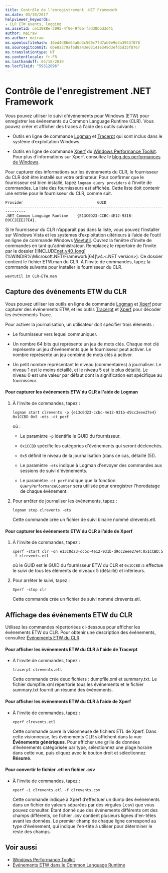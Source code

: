 ```yaml
---
title: Contrôle de l'enregistrement .NET Framework
ms.date: 03/30/2017
helpviewer_keywords:
- CLR ETW events, logging
ms.assetid: ce13088e-3095-4f0e-9f6b-fad30bbd3d41
author: mairaw
ms.author: mairaw
ms.openlocfilehash: 16ed4d86d64a6d3c569c7fd7ab9e9e3a3943f078
ms.sourcegitcommit: 0be8a279af6d8a43e03141e349d3efd5d35f8767
ms.translationtype: HT
ms.contentlocale: fr-FR
ms.lasthandoff: 04/18/2019
ms.locfileid: "59312096"
---
```

# <a name="controlling-net-framework-logging"></a>Contrôle de l'enregistrement .NET Framework
Vous pouvez utiliser le suivi d'événements pour Windows (ETW) pour enregistrer les événements du Common Language Runtime (CLR). Vous pouvez créer et afficher des traces à l'aide des outils suivants :  
  
-   Outils en ligne de commande [Logman](/windows-server/administration/windows-commands/logman) et [Tracerpt](/windows-server/administration/windows-commands/tracerpt_1) qui sont inclus dans le système d’exploitation Windows.  
  
-   Outils en ligne de commande [Xperf](/windows-hardware/test/wpt/xperf-command-line-reference) du [Windows Performance Toolkit](/windows-hardware/test/wpt/). Pour plus d’informations sur Xperf, consultez le [blog des performances de Windows](https://go.microsoft.com/fwlink/?LinkId=179509).  
  
 Pour capturer des informations sur les événements du CLR, le fournisseur du CLR doit être installé sur votre ordinateur. Pour confirmer que le fournisseur est bien installé, tapez `logman query providers` à l'invite de commandes. La liste des fournisseurs est affichée. Cette liste doit contenir une entrée pour le fournisseur du CLR, comme suit.  
  
```  
Provider                                 GUID  
-------------------------------------------------------------------------------  
.NET Common Language Runtime    {E13C0D23-CCBC-4E12-931B-D9CC2EEE27E4}.  
```  
  
 Si le fournisseur du CLR n’apparaît pas dans la liste, vous pouvez l’installer sur Windows Vista et les systèmes d’exploitation ultérieurs à l’aide de l’outil en ligne de commande Windows [Wevtutil](/windows-server/administration/windows-commands/wevtutil). Ouvrez la fenêtre d'invite de commandes en tant qu'administrateur. Remplacez le répertoire de l’invite par le dossier [!INCLUDE[net_v40_long](../../../includes/net-v40-long-md.md)] (%WINDIR%\Microsoft.NET\Framework[64]\v4.\<.NET version>\). Ce dossier contient le fichier ETW.man du CLR. À l'invite de commandes, tapez la commande suivante pour installer le fournisseur du CLR.  
  
 `wevtutil im CLR-ETW.man`  
  
## <a name="capturing-clr-etw-events"></a>Capture des événements ETW du CLR  
 Vous pouvez utiliser les outils en ligne de commande [Logman](/windows-server/administration/windows-commands/logman) et [Xperf](/windows-hardware/test/wpt/xperf-command-line-reference) pour capturer des événements ETW, et les outils [Tracerpt](/windows-server/administration/windows-commands/tracerpt_1) et [Xperf](/windows-hardware/test/wpt/xperf-command-line-reference) pour décoder les événements Trace.  
  
 Pour activer la journalisation, un utilisateur doit spécifier trois éléments :  
  
-   Le fournisseur vers lequel communiquer.  
  
-   Un nombre 64 bits qui représente un jeu de mots clés. Chaque mot clé représente un jeu d'événements que le fournisseur peut activer. Le nombre représente un jeu combiné de mots clés à activer.  
  
-   Un petit nombre représentant le niveau (commentaires) à journaliser. Le niveau 1 est le moins détaillé, et le niveau 5 est le plus détaillé. Le niveau 0 est une valeur par défaut dont la signification est spécifique au fournisseur.  
  
#### <a name="to-capture-clr-etw-events-using-logman"></a>Pour capturer les événements ETW du CLR à l'aide de Logman  
  
1. À l'invite de commandes, tapez :  
  
     `logman start clrevents -p {e13c0d23-ccbc-4e12-931b-d9cc2eee27e4} 0x1CCBD 0x5 -ets -ct perf`  
  
     où :  
  
    -   Le paramètre `-p` identifie le GUID du fournisseur.  
  
    -   `0x1CCBD` spécifie les catégories d'événements qui seront déclenchés.  
  
    -   `0x5` définit le niveau de la journalisation (dans ce cas, détaillé (5)).  
  
    -   Le paramètre `-ets` indique à Logman d'envoyer des commandes aux sessions de suivi d'événements.  
  
    -   Le paramètre `-ct perf` indique que la fonction `QueryPerformanceCounter` sera utilisée pour enregistrer l'horodatage de chaque événement.  
  
2. Pour arrêter de journaliser les événements, tapez :  
  
     `logman stop clrevents -ets`  
  
     Cette commande crée un fichier de suivi binaire nommé clrevents.etl.  
  
#### <a name="to-capture-clr-etw-events-using-xperf"></a>Pour capturer les événements ETW du CLR à l’aide de Xperf  
  
1. À l'invite de commandes, tapez :  
  
     `xperf -start clr -on e13c0d23-ccbc-4e12-931b-d9cc2eee27e4:0x1CCBD:5 -f clrevents.etl`  
  
     où le GUID est le GUID du fournisseur ETW du CLR et `0x1CCBD:5` effectue le suivi de tous les éléments de niveaux 5 (détaillé) et inférieurs.  
  
2. Pour arrêter le suivi, tapez :  
  
     `Xperf -stop clr`  
  
     Cette commande crée un fichier de suivi nommé clrevents.etl.  
  
## <a name="viewing-clr-etw-events"></a>Affichage des événements ETW du CLR  
 Utilisez les commandes répertoriées ci-dessous pour afficher les événements ETW du CLR. Pour obtenir une description des événements, consultez [Événements ETW du CLR](../../../docs/framework/performance/clr-etw-events.md).  
  
#### <a name="to-view-clr-etw-events-using-tracerpt"></a>Pour afficher les événements ETW du CLR à l'aide de Tracerpt  
  
-   À l'invite de commandes, tapez :  
  
     `tracerpt clrevents.etl`  
  
     Cette commande crée deux fichiers : dumpfile.xml et summary.txt. Le fichier dumpfile.xml répertorie tous les événements et le fichier summary.txt fournit un résumé des événements.  
  
#### <a name="to-view-clr-etw-events-using-xperf"></a>Pour afficher les événements ETW du CLR à l’aide de Xperf  
  
-   À l'invite de commandes, tapez :  
  
     `xperf clrevents.etl`  
  
     Cette commande ouvre la visionneuse de fichiers ETL de Xperf. Dans cette visionneuse, les événements CLR s’affichent dans la vue **Événements génériques**. Pour afficher une grille de données d’événements catégorisée par type, sélectionnez une plage horaire dans cette vue, puis cliquez avec le bouton droit et sélectionnez **Résumé**.  
  
#### <a name="to-convert-the-etl-file-to-a-comma-separated-value-file"></a>Pour convertir le fichier .etl en fichier .csv  
  
-   À l'invite de commandes, tapez :  
  
     `xperf -i clrevents.etl -f clrevents.csv`  
  
     Cette commande indique à Xperf d’effectuer un dump des événements dans un fichier de valeurs séparées par des virgules (.csv) que vous pouvez consulter. Étant donné que des événements différents ont des champs différents, ce fichier .csv contient plusieurs lignes d'en-têtes avant les données. Le premier champ de chaque ligne correspond au type d'événement, qui indique l'en-tête à utiliser pour déterminer le reste des champs.  
  
## <a name="see-also"></a>Voir aussi

- [Windows Performance Toolkit](/windows-hardware/test/wpt/)
- [Événements ETW dans le Common Language Runtime](../../../docs/framework/performance/etw-events-in-the-common-language-runtime.md)
